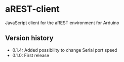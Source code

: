 aREST-client
============

JavaScript client for the aREST environment for Arduino

## Version history

* 0.1.4: Added possibility to change Serial port speed
* 0.1.0: First release


